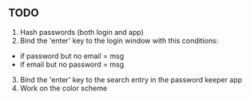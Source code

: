 ## TODO

1. Hash passwords (both login and app)
2. Bind the 'enter' key to the login window with this conditions:
- if password but no email = msg
- if email but no password = msg
3. Bind the 'enter' key to the search entry in the password keeper app
4. Work on the color scheme
